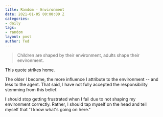 ```yaml
---
title: Random - Environment
date: 2021-01-05 00:00:00 Z
categories:
- daily
tags:
- random
layout: post
author: Ted
---
```


> Children are shaped by their environment, adults shape their environment. 

This quote strikes home.

The older I become, the more influence I attribute to the environment -- and less to the agent. That said,  I have not fully accepted the responsibility stemming from this belief.

I should stop getting frustrated when I fail due to not shaping my environment correctly. Rather, I should tap myself on the head and tell myself that "I know what's going on here."
